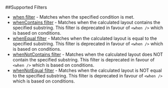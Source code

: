 ##Supported Filters
* [when filter](When-filter) - Matches when the specified condition is met.
* [whenContains filter](WhenContains-filter) - Matches when the calculated layout contains the specified substring. This filter is deprecated in favour of `<when />` which is based on conditions.
* [whenEqual filter](WhenEqual-filter) - Matches when the calculated layout is equal to the specified substring. This filter is deprecated in favour of `<when />` which is based on conditions.
* [whenNotContains filter](WhenNotContains-filter) - Matches when the calculated layout does NOT contain the specified substring. This filter is deprecated in favour of `<when />` which is based on conditions.
* [whenNotEqual filter](WhenNotEqual-filter) - Matches when the calculated layout is NOT equal to the specified substring. This filter is deprecated in favour of `<when />` which is based on conditions.